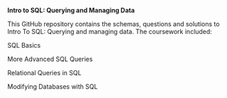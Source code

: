 **Intro to SQL: Querying and Managing Data**

This GitHub repository contains the schemas, questions and solutions to Intro To SQL: Querying and managing data. The coursework included:

SQL Basics

More Advanced SQL Queries

Relational Queries in SQL

Modifying Databases with SQL
